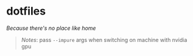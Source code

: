 # dotfiles

_Because there's no place like home_

> *Notes*:
> pass `--impure` args when switching on machine with nvidia gpu 
